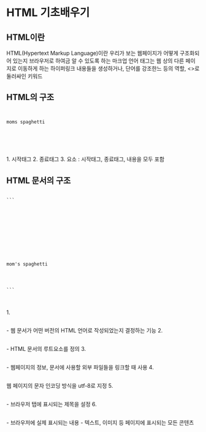 # HTML 기초배우기
## HTML이란
HTML(Hypertext Markup Language)이란 우리가 보는 웹페이지가 어떻게 구조화되어 있는지 브라우저로 하여금 알 수 있도록 하는 마크업 언어
태그는 웹 상의 다른 페이지로 이동하게 하는 하이퍼링크 내용들을 생성하거나, 단어를 강조한느 등의 역할, <>로 둘러싸인 키워드

## HTML의 구조
<pre>
<code>
<p>moms spaghetti<p>
</pre>
</code>
1. 시작태그
2. 종료태그
3. 요소 : 시작태그, 종료태그, 내용을 모두 포함

## HTML 문서의 구조
<pre>
<code>
```
<!DOCTYPE html>
<html lang="en">
<head>
    <meta charset="UTF-8">
    <meta http-equiv="X-UA-Compatible" content="IE=edge">
    <meta name="viewport" content="width=device-width, initial-scale=1.0">
    <title>Document</title>
</head>
<body>
    <p>mom's spaghetti</p>
</body>
</html>
```
</pre>
</code>
1. <pre><code><!DOCTYPE html></pre></code>
- 웹 문서가 어떤 버전의 HTML 언어로 작성되었는지 결정하는 기능
2.<pre><code><html></html></pre></code>
- HTML 문서의 루트요소를 정의
3. <pre><code><head></head></pre></code>
- 웹페이지의 정보, 문서에 사용할 외부 파일들을 링크할 때 사용
4. <pre><code><meta charset="UTF-8"></pre></code>
웹 페이지의 문자 인코딩 방식을 utf-8로 지정
5. <pre><code><title></title></pre></code>
- 브라우저 탭에 표시되는 제목을 설정
6. <pre><code><body></body></pre></code>
- 브라우저에 실제 표시되는 내용
- 텍스트, 이미지 등 페이지에 표시되는 모든 콘텐츠